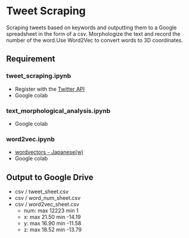 # Tweet Scraping  
Scraping tweets based on keywords and outputting them to a Google spreadsheet in the form of a csv. Morphologize the text and record the number of the word.Use Word2Vec to convert words to 3D coordinates.


## Requirement  
### tweet_scraping.ipynb
- Register with the [Twitter API](https://developer.twitter.com/en/portal/projects-and-apps)
- Google colab

### text_morphological_analysis.ipynb
- Google colab

### word2vec.ipynb
- [wordvectors - Japanese(w)](https://github.com/Kyubyong/wordvectors)
- Google colab


## Output to Google Drive  
- csv / tweet_sheet.csv
- csv / word_num_sheet.csv
- csv / word2vec_sheet.csv
  - num: max 12223 min 1
  - x: max 21.50 min -14.19
  - y: max 16.90 min -11.58
  - z: max 18.52 min -13.79

